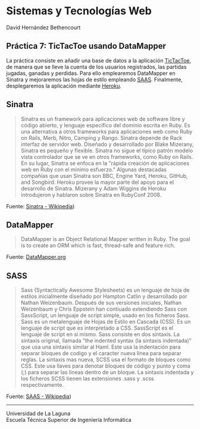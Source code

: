 Sistemas y Tecnologías Web
==========================
David Hernández Bethencourt

Práctica 7: TicTacToe usando DataMapper
---------------------------------------
La práctica consiste en añadir una base de datos a la aplicación [TicTacToe](https://github.com/crguezl/tictactoe-1), de manera que se lleve la cuenta de los usuarios registrados, las partidas jugadas, ganadas y perdidas.
Para ello emplearemos DataMapper en Sinatra y mejoraremos las hojas de estilo empleando [SAAS](http://sass-lang.com/).
Finalmente, desplegaremos la aplicación mediante [Heroku](http://www.heroku.com/).

Sinatra
-------
> Sinatra es un framework para aplicaciones web de software libre y código abierto, y lenguaje específico del dominio escrita en Ruby. Es una alternativa a otros frameworks para aplicaciones web como Ruby on Rails, Merb, Nitro, Camping y Rango. Sinatra depende de Rack interfaz de servidor web.
Diseñado y desarrollado por Blake Mizerany, Sinatra es pequeño y flexible. Sinatra no sigue el típico patrón modelo vista controlador que se ve en otros frameworks, como Ruby on Rails. En su lugar, Sinatra se enfoca en la "rápida creación de aplicaciones web en Ruby con el mínimo esfuerzo."
Algunas destacadas compañías que usan Sinatra son BBC, Engine Yard, Heroku, GitHub, and Songbird. Heroku provee la mayor parte del apoyo para el desarrollo de Sinatra.
Mizerany y Adam Wiggins de Heroku introdujeron y hablaron sobre Sinatra en RubyConf 2008.

Fuente: [Sinatra - Wikipedia](http://es.wikipedia.org/wiki/Sinatra_&ltsoftware))

DataMapper
----------
> DataMapper is an Object Relational Mapper written in Ruby. The goal is to create an ORM which is fast, thread-safe and feature rich.

Fuente: [DataMapper.org](http://datamapper.org/)

SASS
----
> Sass (Syntactically Awesome Stylesheets) es un lenguaje de hoja de estilos inicialmente diseñado por Hampton Catlin y desarrollado por Nathan Weizenbaum. Después de sus versiones iniciales, Nathan Weizenbaum y Chris Eppstein han contiuado extendiendo Sass con SassScript, un lenguaje de script simple, usado en los ficheros Sass.
Sass es un metalenguaje de Hojas de Estilo en Cascada (CSS). Es un lenguaje de script que es interpretado a CSS. SassScript es el lenguaje de script en si mismo. Sass consiste en dos sintaxis. La sintaxis original, llamada "the indented syntax (la sintaxis indentada)" que usa una sintaxis similar al Haml. Este usa la indentación para separar bloques de codigo y el caracter nueva línea para separar reglas. La sintaxis mas nueva, SCSS usa el formato de bloques como CSS. Este usa llaves para denotar bloques de código y punto y coma (;) para separar las líneas dentro de un bloque. La sintaxis indentada y los ficheros SCSS tienen las extensiones .sass y .scss respectivamente.

Fuente: [SAAS - Wikipedia](http://es.wikipedia.org/wiki/Sass_&ltlenguaje_de_hojas_de_estilo))


---
Universidad de La Laguna  
Escuela Técnica Superior de Ingeniería Informática